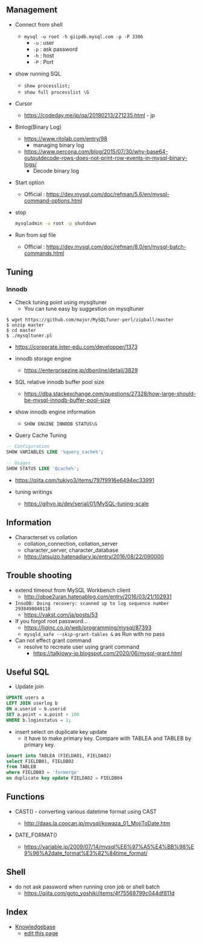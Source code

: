 ## Management

* Connect from shell
  * `mysql -u root -h giipdb.mysql.com -p -P 3306`
    * `-u` : user
    * `-p` : ask password
    * `-h` : host
    * `-P` : Port

* show running SQL
  * `show processlist;`
  * `show full processlist \G`

* Cursor
  * https://codeday.me/jp/qa/20190213/271235.html - jp

* Binlog(Binary Log)
  * https://www.ritolab.com/entry/98
    * managing binary log
  * https://www.percona.com/blog/2015/07/30/why-base64-outputdecode-rows-does-not-print-row-events-in-mysql-binary-logs/
    * Decode binary log

* Start option
  * Official : https://dev.mysql.com/doc/refman/5.6/en/mysql-command-options.html

* stop
  ```sh
  mysqladmin -u root -p shutdown
  ```

* Run from sql file
  * Official : https://dev.mysql.com/doc/refman/8.0/en/mysql-batch-commands.html

## Tuning

### Innodb

* Check tuning point using mysqltuner
  * You can tune easy by suggestion on mysqltuner
```
$ wget https://github.com/major/MySQLTuner-perl/zipball/master
$ unzip master
$ cd master
$ ./mysqltuner.pl
```
  * https://corporate.inter-edu.com/developper/1373

* innodb storage engine
  * https://enterprisezine.jp/dbonline/detail/3829
* SQL relative innodb buffer pool size
  * https://dba.stackexchange.com/questions/27328/how-large-should-be-mysql-innodb-buffer-pool-size

* show innodb engine information
  * `SHOW ENGINE INNODB STATUS\G`

* Query Cache Tuning
```sql
-- Configuration
SHOW VARIABLES LIKE '%query_cache%';

-- Usages
SHOW STATUS LIKE 'Qcache%';
```
  * https://qiita.com/tukiyo3/items/797f9916e6494ec33991

* tuning writings
  * https://gihyo.jp/dev/serial/01/MySQL-tuning-scale

## Information

* Characterset vs collation
  * collation_connection, collation_server
  * character_server, character_database
  * https://atsuizo.hatenadiary.jp/entry/2016/08/22/090000


## Trouble shooting

* extend timeout from MySQL Workbench client
  * http://oboe2uran.hatenablog.com/entry/2016/03/21/102931
* `InnoDB: Doing recovery: scanned up to log sequence number 2938498040110`
  * https://yakst.com/ja/posts/53
* If you forgot root password...
  * https://liginc.co.jp/web/programming/mysql/87393
  * `mysqld_safe --skip-grant-tables &` as Run with no pass
* Can not effect grant command
  * resolve to recreate user using grant command
    * https://talklowy-jp.blogspot.com/2020/06/mysql-grant.html

## Useful SQL

* Update join 
```sql
UPDATE users a
LEFT JOIN userlog b
ON a.userid = b.userid
SET a.point = a.point + 100
WHERE b.loginstatus = 1;
```

* insert select on duplicate key update
  * it have to make primary key. Compare with TABLEA and TABLEB by primary key.
```sql
insert into TABLEA (FIELDA01, FIELDA02)
select FIELDB01, FIELDB02
from TABLEB
where FIELDB03 = 'formerge'
on duplicate key update FIELDA02 = FIELDB04
```

## Functions

* CAST() - converting various datetime format using CAST
  * http://daas.la.coocan.jp/mysql/kowaza_01_MojiToDate.htm

* DATE_FORMAT()
  * https://variable.jp/2009/07/14/mysql%E6%97%A5%E4%BB%98%E9%96%A2date_format%E3%82%84time_format/

## Shell

* do not ask password when running cron job or shell batch
  * https://qiita.com/goto_yoshiki/items/4f75568799c044df811d


## Index

* [Knowledgebase](https://github.com/LowyShin/KnowledgeBase)
  * [edit this page](https://github.com/LowyShin/KnowledgeBase/blob/master/wiki/MySQL/README.md)

